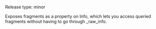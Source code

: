 Release type: minor

Exposes fragments as a property on Info, which lets you access queried fragments without having to go through _raw_info.
